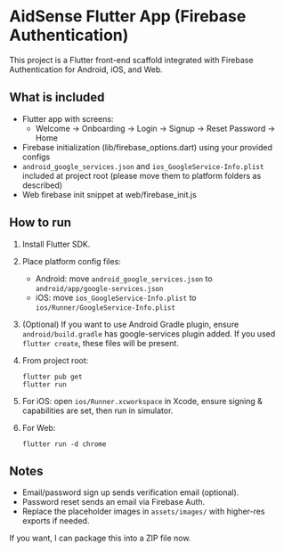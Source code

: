 # AidSense Flutter App (Firebase Authentication)

This project is a Flutter front-end scaffold integrated with Firebase Authentication for Android, iOS, and Web.

## What is included
- Flutter app with screens:
  - Welcome -> Onboarding -> Login -> Signup -> Reset Password -> Home
- Firebase initialization (lib/firebase_options.dart) using your provided configs
- `android_google_services.json` and `ios_GoogleService-Info.plist` included at project root (please move them to platform folders as described)
- Web firebase init snippet at web/firebase_init.js

## How to run

1. Install Flutter SDK.

2. Place platform config files:
   - Android: move `android_google_services.json` to `android/app/google-services.json`
   - iOS: move `ios_GoogleService-Info.plist` to `ios/Runner/GoogleService-Info.plist`

3. (Optional) If you want to use Android Gradle plugin, ensure `android/build.gradle` has google-services plugin added. If you used `flutter create`, these files will be present.

4. From project root:
   ```
   flutter pub get
   flutter run
   ```

5. For iOS: open `ios/Runner.xcworkspace` in Xcode, ensure signing & capabilities are set, then run in simulator.

6. For Web:
   ```
   flutter run -d chrome
   ```

## Notes
- Email/password sign up sends verification email (optional).
- Password reset sends an email via Firebase Auth.
- Replace the placeholder images in `assets/images/` with higher-res exports if needed.

If you want, I can package this into a ZIP file now.